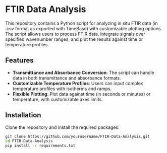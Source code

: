 # FTIR Data Analysis

This repository contains a Python script for analyzing in situ FTIR data (in .csv format as exported with TimeBase) with customizable plotting options. The script allows users to process FTIR data, integrate signals over specified wavenumber ranges, and plot the results against time or temperature profiles.

## Features

- **Transmittance and Absorbance Conversion**: The script can handle data in both transmittance and absorbance formats.
- **Customizable Temperature Profiles**: Users can input complex temperature profiles with isotherms and ramps.
- **Flexible Plotting**: Plot data against time (in seconds or minutes) or temperature, with customizable axes limits.

## Installation

Clone the repository and install the required packages:

```bash
git clone https://github.com/yourusername/FTIR-Data-Analysis.git
cd FTIR-Data-Analysis
pip install -r requirements.txt
